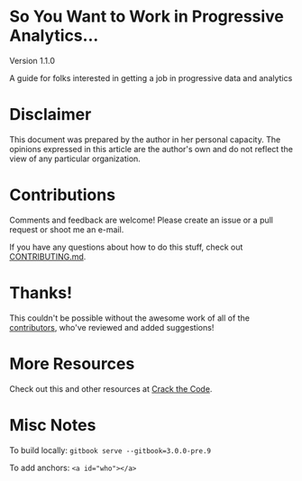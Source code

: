 # So You Want to Work in Progressive Analytics...

Version 1.1.0

A guide for folks interested in getting a job in progressive data and analytics

# Disclaimer

This document was prepared by the author in her personal capacity. The opinions expressed in this article are the author's own and do not reflect the view of any particular organization.

# Contributions

Comments and feedback are welcome! Please create an issue or a pull request or shoot me an e-mail.

If you have any questions about how to do this stuff, check out [CONTRIBUTING.md](https://github.com/anniejw6/jobs-proganalytics/blob/master/CONTRIBUTING.md).

# Thanks!

This couldn't be possible without the awesome work of all of the [contributors](https://github.com/anniejw6/jobs-proganalytics/blob/master/contributors.md), who've reviewed and added suggestions!

# More Resources

Check out this and other resources at [Crack the Code](http://crackthecode.io/resources/).

# Misc Notes

To build locally: `gitbook serve --gitbook=3.0.0-pre.9`

To add anchors: `<a id="who"></a>`
